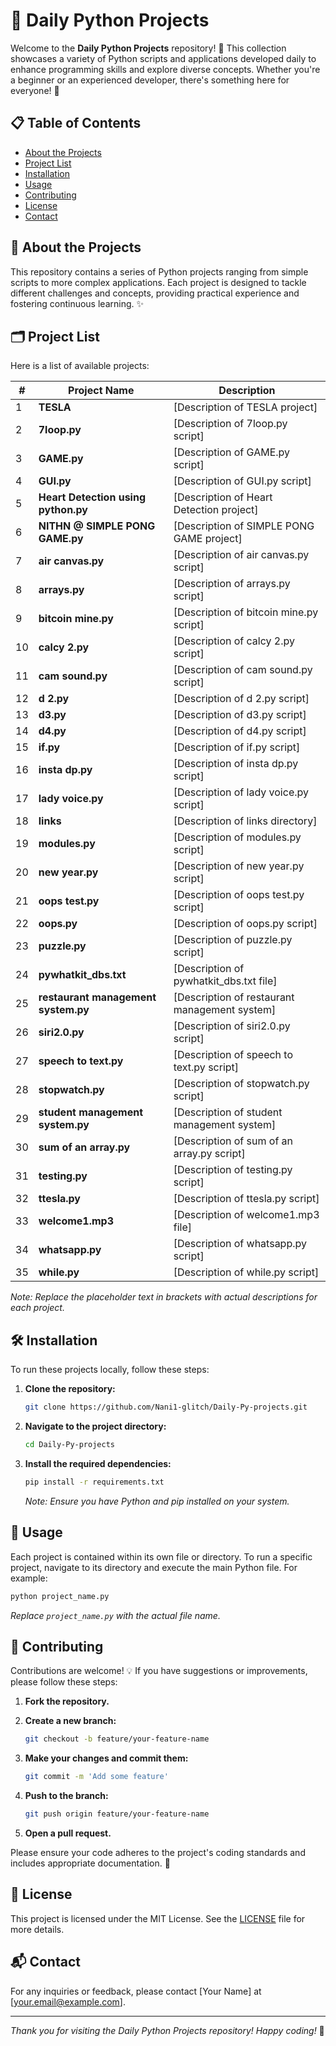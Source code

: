 # 🐍 Daily Python Projects

Welcome to the **Daily Python Projects** repository! 🎉 This collection showcases a variety of Python scripts and applications developed daily to enhance programming skills and explore diverse concepts. Whether you're a beginner or an experienced developer, there's something here for everyone! 🚀

## 📋 Table of Contents

- [About the Projects](#about-the-projects)
- [Project List](#project-list)
- [Installation](#installation)
- [Usage](#usage)
- [Contributing](#contributing)
- [License](#license)
- [Contact](#contact)

## 📖 About the Projects

This repository contains a series of Python projects ranging from simple scripts to more complex applications. Each project is designed to tackle different challenges and concepts, providing practical experience and fostering continuous learning. ✨

## 🗂️ Project List

Here is a list of available projects:

| #  | Project Name                          | Description                                      |
|----|---------------------------------------|-------------------------------------------------|
| 1  | **TESLA**                             | [Description of TESLA project]                   |
| 2  | **7loop.py**                          | [Description of 7loop.py script]                 |
| 3  | **GAME.py**                           | [Description of GAME.py script]                  |
| 4  | **GUI.py**                            | [Description of GUI.py script]                   |
| 5  | **Heart Detection using python.py**   | [Description of Heart Detection project]         |
| 6  | **NITHN @ SIMPLE PONG GAME.py**       | [Description of SIMPLE PONG GAME project]        |
| 7  | **air canvas.py**                     | [Description of air canvas.py script]            |
| 8  | **arrays.py**                         | [Description of arrays.py script]                |
| 9  | **bitcoin mine.py**                   | [Description of bitcoin mine.py script]          |
| 10 | **calcy 2.py**                        | [Description of calcy 2.py script]               |
| 11 | **cam sound.py**                      | [Description of cam sound.py script]             |
| 12 | **d 2.py**                            | [Description of d 2.py script]                   |
| 13 | **d3.py**                             | [Description of d3.py script]                    |
| 14 | **d4.py**                             | [Description of d4.py script]                    |
| 15 | **if.py**                             | [Description of if.py script]                    |
| 16 | **insta dp.py**                       | [Description of insta dp.py script]              |
| 17 | **lady voice.py**                     | [Description of lady voice.py script]            |
| 18 | **links**                             | [Description of links directory]                 |
| 19 | **modules.py**                        | [Description of modules.py script]               |
| 20 | **new year.py**                       | [Description of new year.py script]              |
| 21 | **oops test.py**                      | [Description of oops test.py script]             |
| 22 | **oops.py**                           | [Description of oops.py script]                  |
| 23 | **puzzle.py**                         | [Description of puzzle.py script]                |
| 24 | **pywhatkit_dbs.txt**                 | [Description of pywhatkit_dbs.txt file]          |
| 25 | **restaurant management system.py**  | [Description of restaurant management system]    |
| 26 | **siri2.0.py**                        | [Description of siri2.0.py script]               |
| 27 | **speech to text.py**                 | [Description of speech to text.py script]        |
| 28 | **stopwatch.py**                      | [Description of stopwatch.py script]             |
| 29 | **student management system.py**      | [Description of student management system]       |
| 30 | **sum of an array.py**                | [Description of sum of an array.py script]       |
| 31 | **testing.py**                        | [Description of testing.py script]               |
| 32 | **ttesla.py**                         | [Description of ttesla.py script]                |
| 33 | **welcome1.mp3**                      | [Description of welcome1.mp3 file]               |
| 34 | **whatsapp.py**                       | [Description of whatsapp.py script]              |
| 35 | **while.py**                          | [Description of while.py script]                 |

*Note: Replace the placeholder text in brackets with actual descriptions for each project.*

## 🛠️ Installation

To run these projects locally, follow these steps:

1. **Clone the repository:**

   ```bash
   git clone https://github.com/Nani1-glitch/Daily-Py-projects.git
   ```

2. **Navigate to the project directory:**

   ```bash
   cd Daily-Py-projects
   ```

3. **Install the required dependencies:**

   ```bash
   pip install -r requirements.txt
   ```

   *Note: Ensure you have Python and pip installed on your system.*

## 🚀 Usage

Each project is contained within its own file or directory. To run a specific project, navigate to its directory and execute the main Python file. For example:

```bash
python project_name.py
```

*Replace `project_name.py` with the actual file name.*

## 🤝 Contributing

Contributions are welcome! 💡 If you have suggestions or improvements, please follow these steps:

1. **Fork the repository.**
2. **Create a new branch:**

   ```bash
   git checkout -b feature/your-feature-name
   ```

3. **Make your changes and commit them:**

   ```bash
   git commit -m 'Add some feature'
   ```

4. **Push to the branch:**

   ```bash
   git push origin feature/your-feature-name
   ```

5. **Open a pull request.**

Please ensure your code adheres to the project's coding standards and includes appropriate documentation. 🌟

## 📄 License

This project is licensed under the MIT License. See the [LICENSE](LICENSE) file for more details.

## 📬 Contact

For any inquiries or feedback, please contact [Your Name] at [your.email@example.com].

---

*Thank you for visiting the Daily Python Projects repository! Happy coding!* 🎉


